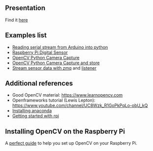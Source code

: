 ## Presentation

Find it [here](presentations/MRAC_HARDWARE_II_2022_D2.pdf)

## Examples list

- [Reading serial stream from Arduino into python](examples/python_serial.py)
- [Raspberry Pi Digital Sensor](examples/raspberrypi_digital_sensor.py)
- [OpenCV Python Camera Capture](examples/opencv_python_video.py)
- [OpenCV Python Camera Capture and store](examples/opencv_python_video_capture.py)
- [Stream sensor data with zmq](examples/StringStreamer.py) and [listener](examples/StringStreamViewer.py)

## Additional references

- Good OpenCV material: https://www.learnopencv.com
- Openframeworks tutorial (Lewis Lepton): https://www.youtube.com/channel/UC8Wzk_R1GoPkPqLo-obU_kQ
- [Installing anaconda](python-anaconda-installation.md)
- [Getting started with rpi](rpi-ssh.md)

## Installing OpenCV on the Raspberry Pi

A [perfect guide](https://pimylifeup.com/raspberry-pi-opencv/) to help you set up OpenCV on your Raspberry Pi.

